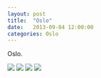 ```yaml
---
layout: post
title:  "Oslo"
date:   2013-09-04 12:00:00
categories: Oslo
---
```


Oslo.

![](/interrail2013/images/oslo/oslo.jpg)
![](/interrail2013/images/oslo/oslo1.jpg)
![](/interrail2013/images/oslo/oslo2.jpg)
![](/interrail2013/images/oslo/oslo3.jpg)
